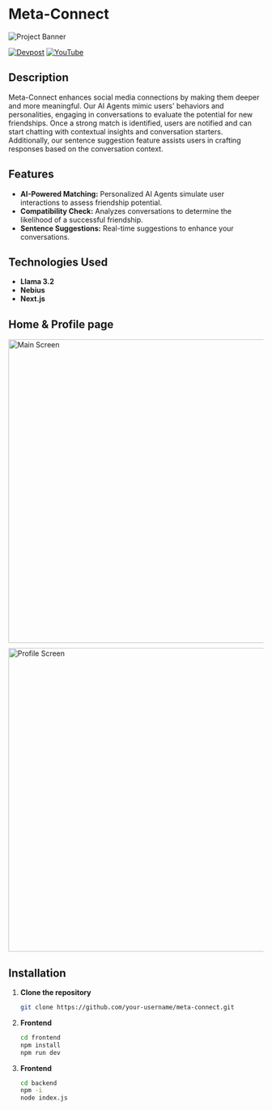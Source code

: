 # Meta-Connect

![Project Banner](https://github.com/user-attachments/assets/faa7b7ea-b432-480b-b0d4-01bcf247c373)

[![Devpost](https://img.shields.io/badge/Devpost-Project-blue)](https://devpost.com/software/meta-connect-zn34jk) [![YouTube](https://img.shields.io/badge/YouTube-Video-red)](https://www.youtube.com/watch?v=PNey_w8HcaU)

## Description

Meta-Connect enhances social media connections by making them deeper and more meaningful. Our AI Agents mimic users' behaviors and personalities, engaging in conversations to evaluate the potential for new friendships. Once a strong match is identified, users are notified and can start chatting with contextual insights and conversation starters. Additionally, our sentence suggestion feature assists users in crafting responses based on the conversation context.

## Features

- **AI-Powered Matching:** Personalized AI Agents simulate user interactions to assess friendship potential.
- **Compatibility Check:** Analyzes conversations to determine the likelihood of a successful friendship.
- **Sentence Suggestions:** Real-time suggestions to enhance your conversations.

## Technologies Used

- **Llama 3.2**
- **Nebius**
- **Next.js**

## Home & Profile page

<div style="display: flex; flex-wrap: wrap; gap: 10px;">
  <img alt="Main Screen" src="https://github.com/user-attachments/assets/ea00f759-80b2-4b13-8ea3-d74a264d75f4" width="600">
  <img alt="Profile Screen" src="https://github.com/user-attachments/assets/b236ae47-7877-4b32-8f8e-f6e19ad85e6b" width="600">
  <!-- <img alt="Additional Screenshot" src="https://github.com/user-attachments/assets/faa7b7ea-b432-480b-b0d4-01bcf247c373" width="500"> -->
</div>

## Installation

1. **Clone the repository**
   ```bash
   git clone https://github.com/your-username/meta-connect.git
2. **Frontend**
   ```bash
   cd frontend
   npm install
   npm run dev
3. **Frontend**
   ```bash
   cd backend
   npm -i
   node index.js

